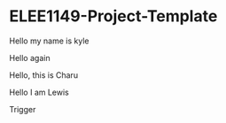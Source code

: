 # ELEE1149-Project-Template


Hello my name is kyle

Hello again

Hello, this is Charu

Hello I am Lewis



Trigger 
